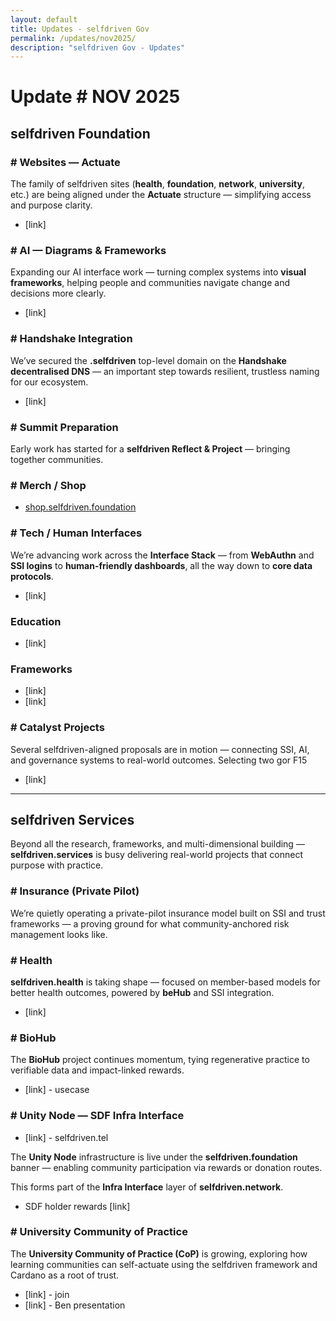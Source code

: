 ```yaml
---
layout: default
title: Updates - selfdriven Gov
permalink: /updates/nov2025/
description: "selfdriven Gov - Updates"
---
```


# Update # NOV 2025

## selfdriven Foundation

### # Websites — Actuate
The family of selfdriven sites (**health**, **foundation**, **network**, **university**, etc.) are being aligned under the **Actuate** structure — simplifying access and purpose clarity.
- [link]

### # AI — Diagrams & Frameworks
Expanding our AI interface work — turning complex systems into **visual frameworks**, helping people and communities navigate change and decisions more clearly.
- [link]

### # Handshake Integration
We’ve secured the **.selfdriven** top-level domain on the **Handshake decentralised DNS** — an important step towards resilient, trustless naming for our ecosystem.
- [link]

### # Summit Preparation
Early work has started for a **selfdriven Reflect & Project** — bringing together communities.

### # Merch / Shop
- [shop.selfdriven.foundation](https://shop.selfdriven.foundation)

### # Tech / Human Interfaces
We’re advancing work across the **Interface Stack** — from **WebAuthn** and **SSI logins** to **human-friendly dashboards**, all the way down to **core data protocols**.
- [link]

### Education
- [link]

### Frameworks
- [link]
- [link]

### # Catalyst Projects

Several selfdriven-aligned proposals are in motion — connecting SSI, AI, and governance systems to real-world outcomes.
Selecting two gor F15

- [link]

---

## selfdriven Services

Beyond all the research, frameworks, and multi-dimensional building — **selfdriven.services** is busy delivering real-world projects that connect purpose with practice.

### # Insurance (Private Pilot)

We’re quietly operating a private-pilot insurance model built on SSI and trust frameworks — a proving ground for what community-anchored risk management looks like.

### # Health

**selfdriven.health** is taking shape  — focused on member-based models for better health outcomes, powered by **beHub** and SSI integration.
- [link]

### # BioHub

The **BioHub** project continues momentum, tying regenerative practice to verifiable data and impact-linked rewards.
- [link] - usecase

### # Unity Node — SDF Infra Interface
- [link] - selfdriven.tel

The **Unity Node** infrastructure is live under the **selfdriven.foundation** banner — enabling community participation via rewards or donation routes.

This forms part of the **Infra Interface** layer of **selfdriven.network**.

- SDF holder rewards [link]

### # University Community of Practice

The **University Community of Practice (CoP)** is growing, exploring how learning communities can self-actuate using the selfdriven framework and Cardano as a root of trust.
- [link] - join
- [link] - Ben presentation
